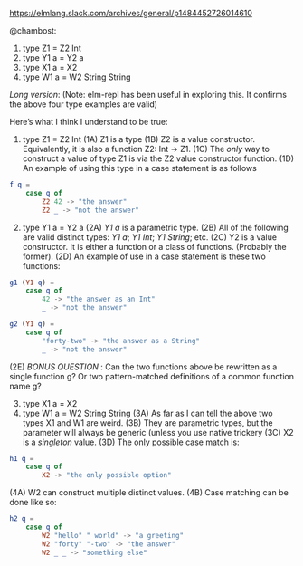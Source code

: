 https://elmlang.slack.com/archives/general/p1484452726014610

@chambost:

1. type Z1 = Z2 Int
2. type Y1 a = Y2 a
3. type X1 a = X2
4. type W1 a = W2 String String

*Long version*:
(Note: elm-repl has been useful in exploring this. It confirms the above four type examples are valid)

Here’s what I think I understand to be true:

1. type Z1 = Z2 Int
(1A) Z1 is a type
(1B) Z2 is a value constructor. Equivalently, it is also a function Z2: Int -> Z1.
(1C) The _only_  way to construct a value of type Z1 is via the Z2 value constructor function.
(1D) An example of using this type in a case statement is as follows

```elm
f q =
    case q of 
        Z2 42 -> "the answer"
        Z2 _ -> "not the answer"
```

2. type Y1 a = Y2 a
(2A) *Y1 a*  is a parametric type.
(2B) All of the following are valid distinct types: *Y1 a*; *Y1 Int*; *Y1 String*; etc.
(2C) Y2 is a value constructor. It is either a function or a class of functions. (Probably the former).
(2D) An example of use in a case statement is these two functions:

```elm
g1 (Y1 q) = 
    case q of 
        42 -> "the answer as an Int"
        _ -> "not the answer"

g2 (Y1 q) =
    case q of 
        "forty-two" -> "the answer as a String"
        _ -> "not the answer"
```

(2E) *BONUS QUESTION*  : Can the two functions above be rewritten as a single function g? Or two pattern-matched definitions of a common function name g?

3. type X1 a = X2
4. type W1 a = W2 String String
(3A) As far as I can tell the above two types X1 and W1 are weird.
(3B) They are parametric types, but the parameter will always be generic (unless you use native trickery
(3C) X2 is a *singleton*  value.
(3D) The only possible case match is:

```elm
h1 q = 
    case q of 
        X2 -> "the only possible option"
```

(4A) W2 can construct multiple distinct values.
(4B) Case matching can be done like so:

```elm
h2 q = 
    case q of 
        W2 "hello" " world" -> "a greeting"
        W2 "forty" "-two" -> "the answer"
        W2 _ _ -> "something else"
```
